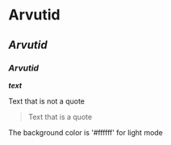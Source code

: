 # **Arvutid**
## *Arvutid*
### **_Arvutid_**

***text***

Text that is not a quote

> Text that is a quote

The background color is '#ffffff' for light mode
